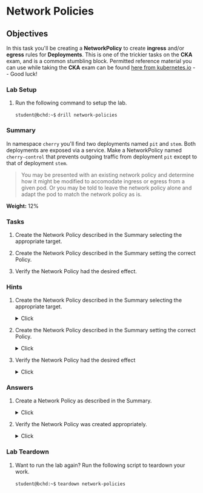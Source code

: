 # Network Policies

## Objectives
In this task you'll be creating a **NetworkPolicy** to create **ingress** and/or **egress** rules for **Deployments**. This is one of the trickier tasks on the **CKA** exam, and is a common stumbling block. Permitted reference material you can use while taking the **CKA** exam can be found [here from kubernetes.io](https://kubernetes.io/docs/concepts/services-networking/network-policies/) -- Good luck!

### Lab Setup

1. Run the following command to setup the lab.

    `student@bchd:~$` `drill network-policies`
    
### Summary

In namespace `cherry` you'll find two deployments named `pit` and `stem`. Both deployments are exposed via a service. Make a NetworkPolicy named `cherry-control` that prevents outgoing traffic from deployment `pit` except to that of deployment `stem`.

   > You may be presented with an existing network policy and determine how it might be modified to accomodate ingress or egress from a given pod. Or you may be told to leave the network policy alone and adapt the pod to match the network policy as is.

**Weight:** 12%

### Tasks

1. Create the Network Policy described in the Summary selecting the appropriate target.

0. Create the Network Policy described in the Summary setting the correct Policy.

0. Verify the Network Policy had the desired effect.

### Hints

1. Create the Network Policy described in the Summary selecting the appropriate target.

    <details><summary>Click</summary>
    
    What is the target of your Network Policy? Which resource are you trying to control? You will need an appropriate selector to target this resource.
    
    </details>

0. Create the Network Policy described in the Summary setting the correct Policy.

    <details><summary>Click</summary>
    
    There are two Network Policy types we can interact with using a **Network Policy**: **Ingress** which enforces rules regarding whom our target can receive ingress from; and **Egress** which enforces rules regarding whom our target can send egress to. Which policy is required here?
    
    </details>
    
0. Verify the Network Policy had the desired effect

    <details><summary>Click</summary>
    
    There is a handy, frequently used, **kubectl** command which will be helpful here. You'll need a description of the Network Policy to confirm everything is as it should be.
    
    </details>

### Answers

1. Create a Network Policy as described in the Summary.
    
    <details><summary>Click</summary>
    
    1. Create a Network Policy Manifest.
    
        `student@bchd:~$` `vim cherry-control.yaml`
    
        <iframe src="https://batcat.alta3.com/alta3/kubernetes-the-alta3-way/main/labs/yaml/ctce-answers-network-policies.yaml" frameborder="0" style="width: 100%; height: 20em"></iframe>
    
        > Network Policies are tough. The **.spec.podSelector** key is where we identify the target of the Network Policy. Then, we write the **egress** policies, which indicate which connections we're allowing our target to egress to.
        > Press **ESC** to exit **Insert Mode** and type `wq!` to write and quit out of vim.
    
    0. Push the manifest to your Kubernetes Cluster.
    
        `student@bchd:~$` `kubectl apply -f cherry-control.yaml`
    
        ```
        networkpolicy.networking.k8s.io/cherry-control created
        ```
    
    </details>

0. Verify the Network Policy was created appropriately.

    <details><summary>Click</summary>
    
    1. Describe the Network Policy to double-check the **PodSelector** and **Egress** rules.
    
        `student@bchd:~$` `kubectl describe networkpolicies -n cherry cherry-control`
    
        ```
        Name:         cherry-control
        Namespace:    cherry
        Created on:   2023-03-29 14:41:47 +0000 UTC
        Labels:       <none>
        Annotations:  <none>
        Spec:
          PodSelector:     app=pit,version=v2
          Not affecting ingress traffic
          Allowing egress traffic:
            To Port: <any> (traffic allowed to all ports)
            To:
              PodSelector: app=stem,version=v2
          Policy Types: Egress
        ```
      
    </details>

### Lab Teardown

1. Want to run the lab again? Run the following script to teardown your work.

    `student@bchd:~$` `teardown network-policies`
